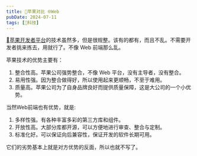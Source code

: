 ```yaml
---
title: 苹果对比 🌐Web
pubDate: 2024-07-11
tags: [🔭科技]
---
```


[苹果开发者平台]的技术虽然多，但是很规整。该有的都有，而且不乱。不需要开发者挑来拣去，用就行了。不像 Web 前端那么乱。

苹果技术的优势主要有：

1. 整合性高。苹果公司强势整合，不像 Web 平台，没有主导者，没有整合。
2. 易用性强。因为整合做得好，所以使用起来更顺畅，不至于难用。
3. 质量高。苹果公司为了自身品牌良好而提供质量保障，这是大公司的一个小优势。

当然Web前端也有优势，就是:

1. 多样性强。有各种丰富多彩的第三方库和组件。
2. 开放性高。大部分库都开源，可以方便地进行审查、整合与定制。
3. 标准化好。可以保证向后兼容性，保证开发的软件长期可用。

它们的劣势基本上就是对方优势的反面，所以也就不写了。

[苹果开发者平台]: https://developer.apple.com/develop/
